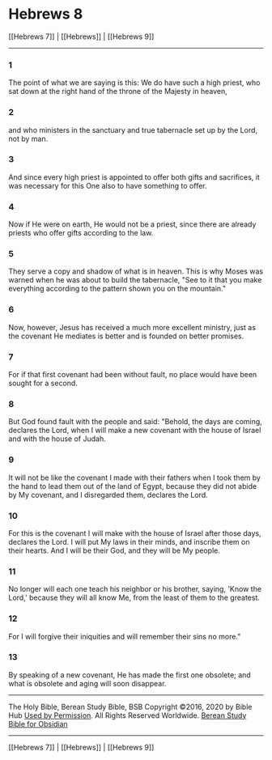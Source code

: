 # Hebrews 8

[[Hebrews 7]] | [[Hebrews]] | [[Hebrews 9]]

---

### 1
The point of what we are saying is this: We do have such a high priest, who sat down at the right hand of the throne of the Majesty in heaven,

### 2
and who ministers in the sanctuary and true tabernacle set up by the Lord, not by man.

### 3
And since every high priest is appointed to offer both gifts and sacrifices, it was necessary for this One also to have something to offer.

### 4
Now if He were on earth, He would not be a priest, since there are already priests who offer gifts according to the law.

### 5
They serve a copy and shadow of what is in heaven. This is why Moses was warned when he was about to build the tabernacle, "See to it that you make everything according to the pattern shown you on the mountain."

### 6
Now, however, Jesus has received a much more excellent ministry, just as the covenant He mediates is better and is founded on better promises.

### 7
For if that first covenant had been without fault, no place would have been sought for a second.

### 8
But God found fault with the people and said: "Behold, the days are coming, declares the Lord, when I will make a new covenant with the house of Israel and with the house of Judah.

### 9
It will not be like the covenant I made with their fathers when I took them by the hand to lead them out of the land of Egypt, because they did not abide by My covenant, and I disregarded them, declares the Lord.

### 10
For this is the covenant I will make with the house of Israel after those days, declares the Lord. I will put My laws in their minds, and inscribe them on their hearts. And I will be their God, and they will be My people.

### 11
No longer will each one teach his neighbor or his brother, saying, 'Know the Lord,' because they will all know Me, from the least of them to the greatest.

### 12
For I will forgive their iniquities and will remember their sins no more."

### 13
By speaking of a new covenant, He has made the first one obsolete; and what is obsolete and aging will soon disappear.

---

The Holy Bible, Berean Study Bible, BSB
Copyright ©2016, 2020 by Bible Hub
[Used by Permission](https://berean.bible/terms.htm). All Rights Reserved Worldwide.
[Berean Study Bible for Obsidian](https://github.com/gapmiss/berean-study-bible-for-obsidian)

---

[[Hebrews 7]] | [[Hebrews]] | [[Hebrews 9]]

